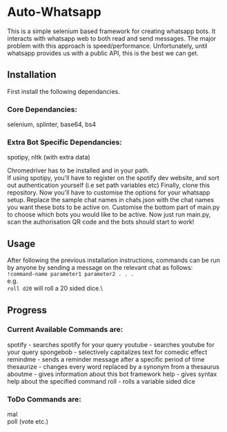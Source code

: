 # Auto-Whatsapp

This is a simple selenium based framework for creating whatsapp bots. It interacts with whatsapp web to both read and send messages. The major problem with this approach is speed/performance. Unfortunately, until whatsapp provides us with a public API, this is the best we can get.

## Installation  
First install the following dependancies.

### Core Dependancies:  
selenium, splinter, base64, bs4  

### Extra Bot Specific Dependancies:  
spotipy, nltk (with extra data)  

Chromedriver has to be installed and in your path.  
If using spotipy, you'll have to register on the spotify dev website, and sort out authentication yourself (i.e set path variables etc)
Finally, clone this repository. Now you'll have to customise the options for your whatsapp setup.
Replace the sample chat names in chats.json with the chat names you want these bots to be active on.
Customise the bottom part of main.py to choose which bots you would like to be active.
Now just run main.py, scan the authorisation QR code and the bots should start to work!

## Usage
After following the previous installation instructions, commands can be run by anyone by sending a message on the relevant chat as follows:\
`!command-name parameter1 parameter2 . . .`\
e.g.\
`roll d20` will roll a 20 sided dice.\

## Progress

### Current Available Commands are:
spotify - searches spotify for your query
youtube - searches youtube for your query
spongebob - selectively capitalizes text for comedic effect
remindme - sends a reminder message after a specific period of time
thesaurize - changes every word replaced by a synonym from a thesaurus
aboutme - gives information about this bot framework
help - gives syntax help about the specified command
roll - rolls a variable sided dice

### ToDo Commands are:  
mal  
poll (vote etc.)  
